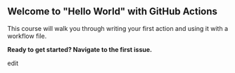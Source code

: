 ## Welcome to "Hello World" with GitHub Actions

This course will walk you through writing your first action and using it with a workflow file. 

**Ready to get started? Navigate to the first issue.**

edit
